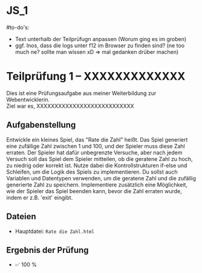 # JS_1

#to-do's: 
- Text unterhalb der Teilprüfugn anpassen (Worum ging es im groben)
- ggf. Inos, dass die logs unter f12 im Browser zu finden sind? (ne too much ne? sollte man wissen xD => mal gedanken drüber machen)


# Teilprüfung 1 – XXXXXXXXXXXXX

Dies ist eine Prüfungsaufgabe aus meiner Weiterbildung zur Webentwicklerin.  
Ziel war es, XXXXXXXXXXXXXXXXXXXXXXXXXXX


## Aufgabenstellung

Entwickle ein kleines Spiel, das "Rate die Zahl" heißt. Das Spiel generiert eine zufällige Zahl zwischen 1 und 100, und der Spieler muss diese Zahl erraten. Der Spieler hat dafür unbegrenzte Versuche, aber nach jedem Versuch soll das Spiel dem Spieler mitteilen, ob die geratene Zahl zu hoch, zu niedrig oder korrekt ist. Nutze dabei die Kontrollstrukturen if-else und Schleifen, um die Logik des Spiels zu implementieren. Du sollst auch Variablen und Datentypen verwenden, um die geratene Zahl und die zufällig generierte Zahl zu speichern. Implementiere zusätzlich eine Möglichkeit, wie der Spieler das Spiel beenden kann, bevor die Zahl erraten wurde, indem er z.B. 'exit' eingibt.   



## Dateien

- Hauptdatei: `Rate die Zahl.html`



## Ergebnis der Prüfung

- ✅ 100 %
